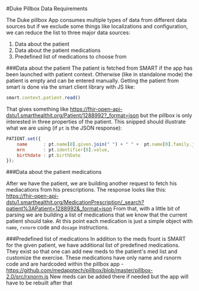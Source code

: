 #Duke Pillbox Data Requirements

The Duke pillbox App consumes multiple types of data from different data sources
but if we exclude some things like localizations and configuration, we can reduce
the list to three major data sources:

1. Data about the patient
2. Data about the patient medications
3. Predefined list of medications to choose from

###Data about the patient
The patient is fetched from SMART if the app has been launched with patient context.
Otherwise (like in standalone mode) the patient is empty and can be entered manually.
Getting the patient from smart is done via the smart client library with JS like:
```js
smart.context.patient.read()
```
That gives something like https://fhir-open-api-dstu1.smarthealthit.org/Patient/1288992?_format=json
but the pillbox is only interested in three properties of the patient. This snipped should
illustrate what we are using (if `pt` is the JSON response):
```js
PATIENT.set({
    name      : pt.name[0].given.join(" ") + " " +  pt.name[0].family.join(" "),
    mrn       : pt.identifier[0].value,
    birthdate : pt.birthDate
});
```

###Data about the patient medications

After we have the patient, we are building another request to fetch his mediacations from his prescriptions.
The response looks like this: https://fhir-open-api-dstu1.smarthealthit.org/MedicationPrescription/_search?patient%3APatient=1288992&_format=json
From that, with a little bit of parsing we are building a list of medications that we know that the current patient should take.
At this point each medication is just a simple object with `name`, `rxnorm` code and `dosage` instructions.

###Predefined list of medications
In addition to the meds fount is SMART for the given patient, we have additional list of predefined medications.
They exist so that one can add new meds to the patient's med list and customize the exercise.
These medications have only name and rsnorm code and are hardcoded within the pillbox app - https://github.com/medapptech/pillbox/blob/master/pillbox-2.0/src/rxnorm.js
New meds can be added there if needed but the app will have to be rebuilt after that
